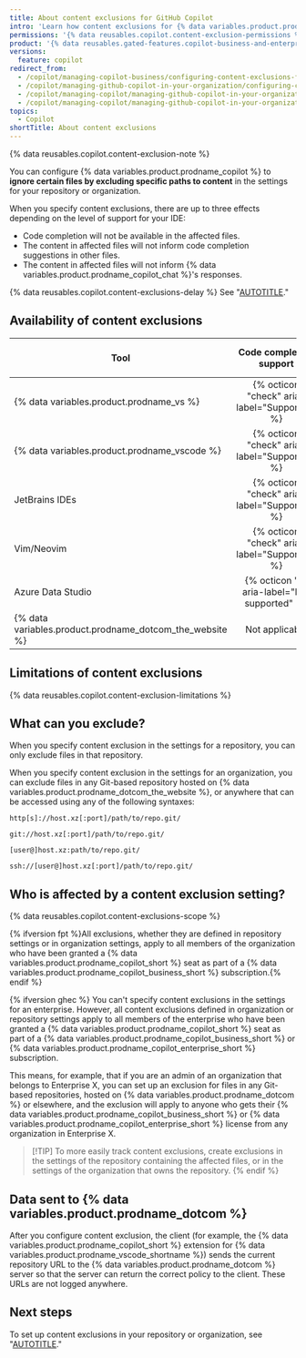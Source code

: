 ```yaml
---
title: About content exclusions for GitHub Copilot
intro: 'Learn how content exclusions for {% data variables.product.prodname_copilot %} work.'
permissions: '{% data reusables.copilot.content-exclusion-permissions %}'
product: '{% data reusables.gated-features.copilot-business-and-enterprise %}'
versions:
  feature: copilot
redirect_from:
  - /copilot/managing-copilot-business/configuring-content-exclusions-for-github-copilot
  - /copilot/managing-github-copilot-in-your-organization/configuring-content-exclusions-for-github-copilot
  - /copilot/managing-copilot/managing-github-copilot-in-your-organization/configuring-content-exclusions-for-github-copilot
  - /copilot/managing-copilot/managing-github-copilot-in-your-organization/managing-github-copilot-features-in-your-organization/about-content-exclusions-for-github-copilot
topics:
  - Copilot
shortTitle: About content exclusions
---
```


{% data reusables.copilot.content-exclusion-note %}

You can configure {% data variables.product.prodname_copilot %} to **ignore certain files by excluding specific paths to content** in the settings for your repository or organization.

When you specify content exclusions, there are up to three effects depending on the level of support for your IDE:

* Code completion will not be available in the affected files.
* The content in affected files will not inform code completion suggestions in other files.
* The content in affected files will not inform {% data variables.product.prodname_copilot_chat %}'s responses.

{% data reusables.copilot.content-exclusions-delay %} See "[AUTOTITLE](/copilot/managing-copilot/managing-github-copilot-in-your-organization/managing-github-copilot-features-in-your-organization/testing-changes-to-content-exclusions-in-your-ide)."

## Availability of content exclusions

| Tool | Code completion support | {% data variables.product.prodname_copilot_chat_short %} support |
|--------|:--------:|:--------:|
| {% data variables.product.prodname_vs %} | {% octicon "check" aria-label="Supported" %} | {% octicon "x" aria-label="Not supported" %} |
| {% data variables.product.prodname_vscode %} | {% octicon "check" aria-label="Supported" %} | {% octicon "check" aria-label="Supported" %} |
| JetBrains IDEs | {% octicon "check" aria-label="Supported" %} | {% octicon "check" aria-label="Supported" %} |
| Vim/Neovim | {% octicon "check" aria-label="Supported" %} | Not applicable |
| Azure Data Studio | {% octicon "x" aria-label="Not supported" %} | Not applicable |
| {% data variables.product.prodname_dotcom_the_website %} | Not applicable | {% octicon "x" aria-label="Not supported" %} |

## Limitations of content exclusions

{% data reusables.copilot.content-exclusion-limitations %}

## What can you exclude?

When you specify content exclusion in the settings for a repository, you can only exclude files in that repository.

When you specify content exclusion in the settings for an organization, you can exclude files in any Git-based repository hosted on {% data variables.product.prodname_dotcom_the_website %}, or anywhere that can be accessed using any of the following syntaxes:

```text
http[s]://host.xz[:port]/path/to/repo.git/

git://host.xz[:port]/path/to/repo.git/

[user@]host.xz:path/to/repo.git/

ssh://[user@]host.xz[:port]/path/to/repo.git/
```

## Who is affected by a content exclusion setting?

{% data reusables.copilot.content-exclusions-scope %}

{% ifversion fpt %}All exclusions, whether they are defined in repository settings or in organization settings, apply to all members of the organization who have been granted a {% data variables.product.prodname_copilot_short %} seat as part of a {% data variables.product.prodname_copilot_business_short %} subscription.{% endif %}

{% ifversion ghec %}
You can't specify content exclusions in the settings for an enterprise. However, all content exclusions defined in organization or repository settings apply to all members of the enterprise who have been granted a {% data variables.product.prodname_copilot_short %} seat as part of a {% data variables.product.prodname_copilot_business_short %} or {% data variables.product.prodname_copilot_enterprise_short %} subscription.

This means, for example, that if you are an admin of an organization that belongs to Enterprise X, you can set up an exclusion for files in any Git-based repositories, hosted on {% data variables.product.prodname_dotcom %} or elsewhere, and the exclusion will apply to anyone who gets their {% data variables.product.prodname_copilot_business_short %} or {% data variables.product.prodname_copilot_enterprise_short %} license from any organization in Enterprise X.

> [!TIP] To more easily track content exclusions, create exclusions in the settings of the repository containing the affected files, or in the settings of the organization that owns the repository.
{% endif %}

## Data sent to {% data variables.product.prodname_dotcom %}

After you configure content exclusion, the client (for example, the {% data variables.product.prodname_copilot_short %} extension for {% data variables.product.prodname_vscode_shortname %}) sends the current repository URL to the {% data variables.product.prodname_dotcom %} server so that the server can return the correct policy to the client. These URLs are not logged anywhere.

## Next steps

To set up content exclusions in your repository or organization, see "[AUTOTITLE](/copilot/managing-copilot/managing-github-copilot-in-your-organization/managing-github-copilot-features-in-your-organization/configuring-content-exclusions-for-github-copilot)."
